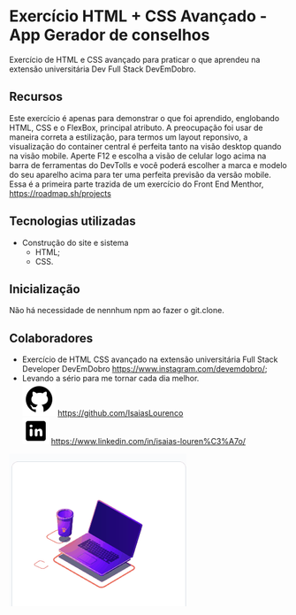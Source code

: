 # Exercício HTML + CSS Avançado - App Gerador de conselhos

Exercício de HTML e CSS avançado para praticar o que aprendeu na extensão universitária Dev Full Stack DevEmDobro.

## Recursos

Este exercício é apenas para demonstrar o que foi aprendido, englobando HTML, CSS e o FlexBox, principal atributo.
A preocupação foi usar de maneira correta a estilização, para termos um layout reponsivo, a visualização do container central é perfeita tanto na visão desktop quando na visão mobile.
Aperte F12 e escolha a visão de celular logo acima na barra de ferramentas do DevTolls e você poderá escolher a marca e modelo do seu aparelho acima para ter uma perfeita previsão da versão mobile.
Essa é a primeira parte trazida de um exercício do Front End Menthor, https://roadmap.sh/projects

## Tecnologias utilizadas

- Construção do site e sistema 
    - HTML;
    - CSS.

## Inicialização

Não há necessidade de nennhum npm ao fazer o git.clone.

## Colaboradores

- Exercício de HTML CSS avançado na extensão universitária Full Stack Developer DevEmDobro https://www.instagram.com/devemdobro/;
- Levando a sério para me tornar cada dia melhor.<br> 
<img src="./src/images/logotipo-do-github.png" alt="Github"> https://github.com/IsaiasLourenco<br>
<img src="./src/images/logotipo-do-linkedin.png" alt="Linkedin"> https://www.linkedin.com/in/isaias-louren%C3%A7o/

<img src="./src/images/devs.gif" alt="Delivering">

